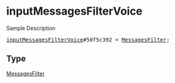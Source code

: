 # inputMessagesFilterVoice

Sample Description

<pre>
<a href="../constructor/inputMessagesFilterVoice.md">inputMessagesFilterVoice</a>#50f5c392 = <a href="../type/MessagesFilter.md">MessagesFilter</a>;</pre>

## Type

<a href="../type/MessagesFilter.md">MessagesFilter</a>
